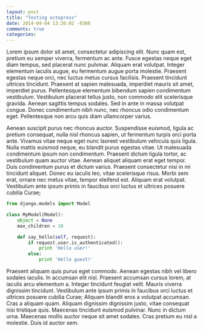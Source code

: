 ```yaml
---
layout: post
title: "Testing octopress"
date: 2014-04-04 13:26:02 -0300
comments: true
categories:
---
```


Lorem ipsum dolor sit amet, consectetur adipiscing elit. Nunc quam est, pretium eu semper viverra, fermentum ac ante. Fusce egestas neque eget diam tempus, sed placerat nunc pulvinar. Aliquam erat volutpat. Integer elementum iaculis augue, eu fermentum augue porta molestie. Praesent egestas neque orci, nec luctus metus cursus facilisis. Praesent tincidunt ultrices tincidunt. Praesent at sapien malesuada, imperdiet mauris sit amet, imperdiet purus. Pellentesque elementum bibendum sapien condimentum vestibulum. Vestibulum placerat tellus justo, non commodo elit scelerisque gravida. Aenean sagittis tempus sodales. Sed in ante in massa volutpat congue. Donec condimentum nibh nunc, nec rhoncus odio condimentum eget. Pellentesque non arcu quis diam ullamcorper varius.

Aenean suscipit purus nec rhoncus auctor. Suspendisse euismod, ligula ac pretium consequat, nulla nisl rhoncus sapien, ut fermentum turpis orci porta ante. Vivamus vitae neque eget nunc laoreet vestibulum vehicula quis ligula. Nulla mattis euismod neque, eu blandit purus egestas vitae. Ut malesuada condimentum ipsum non condimentum. Praesent dictum ligula tortor, ac vestibulum quam auctor vitae. Aenean aliquet aliquam erat eget tempor. Duis condimentum purus et dictum varius. Praesent consectetur nisi in mi tincidunt aliquet. Donec eu iaculis leo, vitae scelerisque risus. Morbi sem erat, ornare nec metus vitae, tempor eleifend est. Aliquam erat volutpat. Vestibulum ante ipsum primis in faucibus orci luctus et ultrices posuere cubilia Curae;

```python
from django.models import Model

class MyModel(Model):
    object = None
    max_children = 10

    def say_hello(self, request):
        if request.user.is_authenticated():
            print 'Hello user!'
        else:
            print 'Hello guest!'
```

Praesent aliquam quis purus eget commodo. Aenean egestas nibh vel libero sodales iaculis. In accumsan elit nisl. Praesent accumsan cursus lorem, at iaculis arcu elementum a. Integer tincidunt feugiat velit. Mauris viverra dignissim tincidunt. Vestibulum ante ipsum primis in faucibus orci luctus et ultrices posuere cubilia Curae; Aliquam blandit eros a volutpat accumsan. Cras a aliquam quam. Aliquam dignissim dignissim justo, vitae consequat nisi tristique quis. Maecenas tincidunt euismod pulvinar. Nunc in dictum urna. Maecenas mollis auctor neque sit amet sodales. Cras pretium eu nisl a molestie. Duis id auctor sem.

